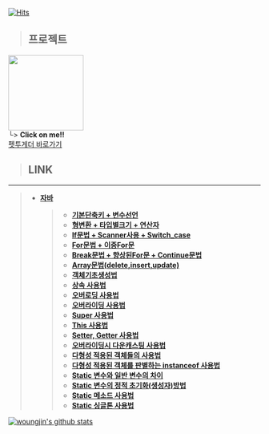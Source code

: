 [![Hits](https://hits.seeyoufarm.com/api/count/incr/badge.svg?url=https%3A%2F%2Fgithub.com%2Fwoungjin&count_bg=%2379C83D&title_bg=%23555555&icon=&icon_color=%23E7E7E7&title=hits&edge_flat=false)](https://hits.seeyoufarm.com)
 


> ## __프로젝트__
[<img width="150" src="https://user-images.githubusercontent.com/74219139/104112803-7c14a800-5336-11eb-8326-9f69c35b41e0.PNG">](https://github.com/woungjin/PetTogether.git) </img> <br/>
└> **Click on me!!** </br>
[펫투게더 바로가기](http://pettogether.pw/)
 



> ## __LINK__
- - -
> + [__자바__](https://github.com/woungjin/JAVABasic.git)
>    > + [__기본단축키 + 변수선언__](https://github.com/woungjin/JAVABasic/tree/master/src/day01)
>    > + [__형변환 + 타입별크기 + 연산자__](https://github.com/woungjin/JAVABasic/tree/master/src/day02)
>    > + [__If문법 + Scanner사용 + Switch_case__](https://github.com/woungjin/JAVABasic/tree/master/src/day03)
>    > + [__For문법 + 이중For문__](https://github.com/woungjin/JAVABasic/tree/master/src/day04/for_)
>    > + [**Break문법 + 향상된For문 + Continue문법**](https://github.com/woungjin/JAVABasic/tree/master/src/day05)
>    > + [__Array문법(delete,insert,update)__](https://github.com/woungjin/JAVABasic/tree/master/src/day06/array)
>    > + [__객체기초생성법__](https://github.com/woungjin/JAVABasic/tree/master/src/day08_Class)
>    > + [__상속 사용법__](https://github.com/woungjin/JAVABasic/tree/master/src/day09_extends/inherit/bad)
>    > + [__오버로딩 사용법__](https://github.com/woungjin/JAVABasic/tree/master/src/day09_extends/overloading/basic)
>    > + [__오버라이딩 사용법__](https://github.com/woungjin/JAVABasic/tree/master/src/day09_extends/overriding)
>    > + [__Super 사용법__](https://github.com/woungjin/JAVABasic/tree/master/src/day09_extends/super_)
>    > + [__This 사용법__](https://github.com/woungjin/JAVABasic/tree/master/src/day09_extends/this_/baisc)
>    > + [__Setter, Getter 사용법__](https://github.com/woungjin/JAVABasic/tree/master/src/day10_public/encap/good)
>    > + [__오버라이딩시 다운캐스팅 사용법__](https://github.com/woungjin/JAVABasic/blob/master/src/day10_public/poly/MainClass.java)
>    > + [__다형성 적용된 객체들의 사용법__](https://github.com/woungjin/JAVABasic/blob/master/src/day10_public/poly2/Main.java)
>    > + [__다형성 적용된 객체를 판별하는 instanceof 사용법__](https://github.com/woungjin/JAVABasic/blob/master/src/day10_public/poly_instanceof/Main.java)
>    > + [__Static 변수와 일반 변수의 차이__](https://github.com/woungjin/JAVABasic/tree/master/src/day11_static/static_/basic)
>    > + [__Static 변수의 정적 초기화(생성자)방법__](https://github.com/woungjin/JAVABasic/tree/master/src/day11_static/static_/init)
>    > + [__Static 메소드 사용법__](https://github.com/woungjin/JAVABasic/tree/master/src/day11_static/static_/method)
>    > + [__Static 싱글톤 사용법__](https://github.com/woungjin/JAVABasic/tree/master/src/day11_static/static_/singleton)

[![woungjin's github stats](https://github-readme-stats.vercel.app/api?username=woungjin)](https://github.com/anuraghazra/github-readme-stats)


